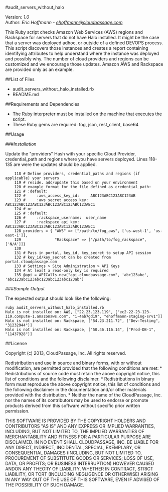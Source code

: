 #audit_servers_without_halo

Version: *1.0*
<br />
Author: *Eric Hoffmann* - *ehoffmann@cloudpassage.com*

This Ruby script checks Amazon Web Services (AWS) regions and Rackspace for servers that do not have Halo installed. It might be the case that a server was deployed adhoc, or outside of a defined DEVOPS process. This script discovers those instances and creates a report containing identifying attributes to help understand where the instance was deployed and possibly why. The number of cloud providers and regions can be customized and we encourage those updates. Amazon AWS and Rackspace are provided only as an example.


##List of Files

* audit_servers_without_halo_installed.rb
* README.md

##Requirements and Dependencies

* The Ruby interpreter must be installed on the machine that executes the script.
* These Ruby gems are required:  fog, json, rest_client, base64

##Usage

###*Installation*

Update the "providers" Hash with your specific Cloud Provider, credential_path and regions where you have servers deployed. Lines 118-135 are were the updates should be applied.

```
    118 # Define providers, credential_paths and regions (if applicable) your servers
    119 # reside. add/update this based on your environment
    120 # example format for the file defined as credential_path:
    121 # :default:
    122 #     :aws_access_key_id:     ABC123ABC123ABC123AB
    123 #     :aws_secret_access_key: ABC123ABC123ABC123ABC123ABC123ABC123ABC1
    124 # or
    125 # :default:
    126 #     :rackspace_username:  user_name
    127 #     :rackspace_api_key:   ABC123ABC123ABC123ABC123ABC123ABC123ABC1
    128 providers = { "AWS" => ["/path/to/fog_aws", ['us-west-1', 'us-east-1']],
    129               "Rackspace" => ["/path/to/fog_rackspace", ['N/A']]}
    130 
    131 # Pass in portal, key_id, key_secret to setup API session
    132 # key_id/key_secret can be created from portal.cloudpassage.com
    133 # Settings > Site Administration > API Keys
    134 # At least a read-only key is required
    135 @api = APICalls.new("api.cloudpassage.com", 'abc123abc', 'abc123abc123abc123abc123abc123ab')
```

###*Sample Output*

The expected output should look like the following:

    ruby audit_servers_without_halo_installed.rb
    Halo is not installed on: AWS, ["22.23.123.119", ["ec2-22-23-123-119.compute-1.amazonaws.com", "i-4ab7gd19", "ehoffmann-staging-srv1"]]
    Halo is not installed on: Rackspace, ["54.23.211.72", ["Dev-Testing", "31232944"]]
    Halo is not installed on: Rackspace, ["50.46.116.14", ["Prod-DB-1", "11437928"]]

##License

Copyright (c) 2013, CloudPassage, Inc.
All rights reserved.

Redistribution and use in source and binary forms, with or without modification,
are permitted provided that the following conditions are met:
    * Redistributions of source code must retain the above copyright
      notice, this list of conditions and the following disclaimer.
    * Redistributions in binary form must reproduce the above copyright
      notice, this list of conditions and the following disclaimer in the
      documentation and/or other materials provided with the distribution.
    * Neither the name of the CloudPassage, Inc. nor the
      names of its contributors may be used to endorse or promote products
      derived from this software without specific prior written permission.

THIS SOFTWARE IS PROVIDED BY THE COPYRIGHT HOLDERS AND CONTRIBUTORS "AS IS" AND
ANY EXPRESS OR IMPLIED WARRANTIES, INCLUDING, BUT NOT LIMITED TO, THE IMPLIED
WARRANTIES OF MERCHANTABILITY AND FITNESS FOR A PARTICULAR PURPOSE ARE
DISCLAIMED. IN NO EVENT SHALL CLOUDPASSAGE, INC. BE LIABLE FOR ANY DIRECT,
INDIRECT, INCIDENTAL, SPECIAL, EXEMPLARY, OR CONSEQUENTIAL DAMAGES (INCLUDING,
BUT NOT LIMITED TO, PROCUREMENT OF SUBSTITUTE GOODS OR SERVICES; LOSS OF USE,
DATA, OR PROFITS; OR BUSINESS INTERRUPTION) HOWEVER CAUSED ANDON ANY THEORY OF
LIABILITY, WHETHER IN CONTRACT, STRICT LIABILITY, OR TORT (INCLUDING NEGLIGENCE
OR OTHERWISE) ARISING IN ANY WAY OUT OF THE USE OF THIS SOFTWARE, EVEN IF
ADVISED OF THE POSSIBILITY OF SUCH DAMAGE.

 

